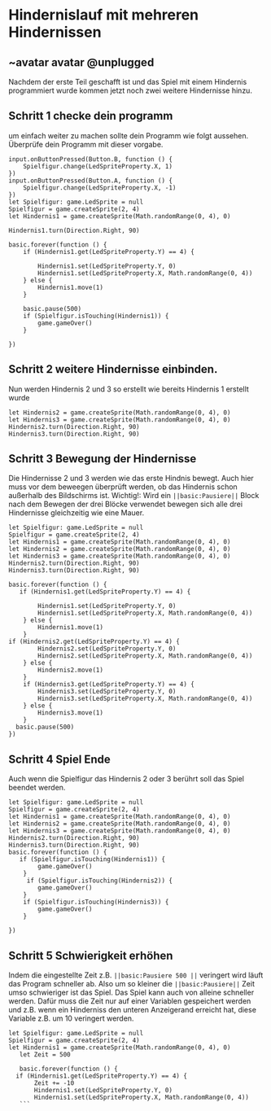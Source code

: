 # Hindernislauf mit mehreren Hindernissen 
## ~avatar avatar @unplugged

Nachdem der erste Teil geschafft ist und das Spiel mit einem Hindernis programmiert wurde kommen jetzt noch zwei weitere Hindernisse hinzu. 

## Schritt 1 checke dein programm
um einfach weiter zu machen sollte dein Programm wie folgt aussehen. Überprüfe dein Programm mit dieser vorgabe.
```blocks
input.onButtonPressed(Button.B, function () {
    Spielfigur.change(LedSpriteProperty.X, 1)
})
input.onButtonPressed(Button.A, function () {
    Spielfigur.change(LedSpriteProperty.X, -1)
})
let Spielfigur: game.LedSprite = null
Spielfigur = game.createSprite(2, 4)
let Hindernis1 = game.createSprite(Math.randomRange(0, 4), 0)

Hindernis1.turn(Direction.Right, 90)

basic.forever(function () {
    if (Hindernis1.get(LedSpriteProperty.Y) == 4) {

        Hindernis1.set(LedSpriteProperty.Y, 0)
        Hindernis1.set(LedSpriteProperty.X, Math.randomRange(0, 4))
    } else {
        Hindernis1.move(1)
    }
    
    basic.pause(500)
    if (Spielfigur.isTouching(Hindernis1)) {
        game.gameOver()
    }
   
})
```
## Schritt 2 weitere Hindernisse einbinden.
Nun werden Hindernis 2 und 3 so erstellt wie bereits Hindernis 1 erstellt wurde
```blocks
let Hindernis2 = game.createSprite(Math.randomRange(0, 4), 0)
let Hindernis3 = game.createSprite(Math.randomRange(0, 4), 0)
Hindernis2.turn(Direction.Right, 90)
Hindernis3.turn(Direction.Right, 90)
```



## Schritt 3 Bewegung der Hindernisse
Die Hindernisse 2 und 3 werden wie das erste Hindnis bewegt. Auch hier muss vor dem beweegen überprüft werden, ob das Hindernis schon außerhalb des Bildschirms ist. 
Wichtig!: Wird ein ``||basic:Pausiere||`` Block nach dem Bewegen der drei Blöcke verwendet bewegen sich alle drei Hindernisse gleichzeitig wie eine Mauer. 
```blocks
let Spielfigur: game.LedSprite = null
Spielfigur = game.createSprite(2, 4)
let Hindernis1 = game.createSprite(Math.randomRange(0, 4), 0)
let Hindernis2 = game.createSprite(Math.randomRange(0, 4), 0)
let Hindernis3 = game.createSprite(Math.randomRange(0, 4), 0)
Hindernis2.turn(Direction.Right, 90)
Hindernis3.turn(Direction.Right, 90)

basic.forever(function () {
   if (Hindernis1.get(LedSpriteProperty.Y) == 4) {

        Hindernis1.set(LedSpriteProperty.Y, 0)
        Hindernis1.set(LedSpriteProperty.X, Math.randomRange(0, 4))
    } else {
        Hindernis1.move(1)
    }
if (Hindernis2.get(LedSpriteProperty.Y) == 4) {
        Hindernis2.set(LedSpriteProperty.Y, 0)
        Hindernis2.set(LedSpriteProperty.X, Math.randomRange(0, 4))
    } else {
        Hindernis2.move(1)
    }
    if (Hindernis3.get(LedSpriteProperty.Y) == 4) {
        Hindernis3.set(LedSpriteProperty.Y, 0)
        Hindernis3.set(LedSpriteProperty.X, Math.randomRange(0, 4))
    } else {
        Hindernis3.move(1)
    }
  basic.pause(500)
})
```

## Schritt 4 Spiel Ende
Auch wenn die Spielfigur das Hindernis 2 oder 3 berührt soll das Spiel beendet werden.
```blocks
let Spielfigur: game.LedSprite = null
Spielfigur = game.createSprite(2, 4)
let Hindernis1 = game.createSprite(Math.randomRange(0, 4), 0)
let Hindernis2 = game.createSprite(Math.randomRange(0, 4), 0)
let Hindernis3 = game.createSprite(Math.randomRange(0, 4), 0)
Hindernis2.turn(Direction.Right, 90)
Hindernis3.turn(Direction.Right, 90)
basic.forever(function () {
   if (Spielfigur.isTouching(Hindernis1)) {
        game.gameOver()
    }
     if (Spielfigur.isTouching(Hindernis2)) {
        game.gameOver()
    }
    if (Spielfigur.isTouching(Hindernis3)) {
        game.gameOver()
    }

})
```

## Schritt 5 Schwierigkeit erhöhen
Indem die eingestellte Zeit z.B. ``||basic:Pausiere 500 ||`` veringert wird läuft das Program schneller ab. Also um so kleiner die ``||basic:Pausiere||`` Zeit umso schwieriger ist das Spiel. Das Spiel kann auch von alleine schneller werden. Dafür muss die Zeit nur auf einer Variablen gespeichert werden und z.B. wenn ein Hinderniss den unteren Anzeigerand erreicht hat, diese Variable z.B. um 10 veringert werden.
 ```blocks
 let Spielfigur: game.LedSprite = null
Spielfigur = game.createSprite(2, 4)
let Hindernis1 = game.createSprite(Math.randomRange(0, 4), 0)
    let Zeit = 500

    basic.forever(function () {
   if (Hindernis1.get(LedSpriteProperty.Y) == 4) {
        Zeit += -10
        Hindernis1.set(LedSpriteProperty.Y, 0)
        Hindernis1.set(LedSpriteProperty.X, Math.randomRange(0, 4))
    ```
